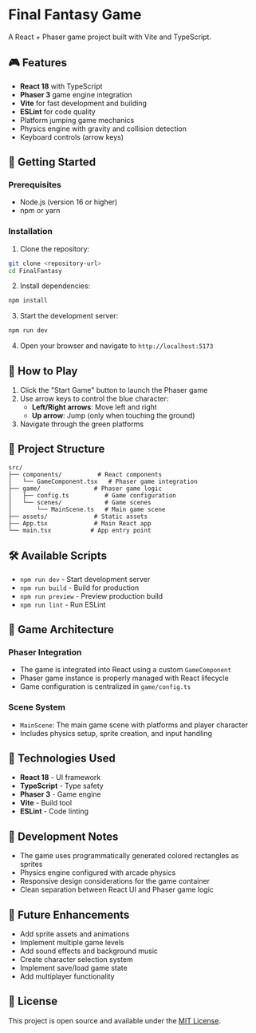 # Final Fantasy Game

A React + Phaser game project built with Vite and TypeScript.

## 🎮 Features

- **React 18** with TypeScript
- **Phaser 3** game engine integration
- **Vite** for fast development and building
- **ESLint** for code quality
- Platform jumping game mechanics
- Physics engine with gravity and collision detection
- Keyboard controls (arrow keys)

## 🚀 Getting Started

### Prerequisites

- Node.js (version 16 or higher)
- npm or yarn

### Installation

1. Clone the repository:
```bash
git clone <repository-url>
cd FinalFantasy
```

2. Install dependencies:
```bash
npm install
```

3. Start the development server:
```bash
npm run dev
```

4. Open your browser and navigate to `http://localhost:5173`

## 🎯 How to Play

1. Click the "Start Game" button to launch the Phaser game
2. Use arrow keys to control the blue character:
   - **Left/Right arrows**: Move left and right
   - **Up arrow**: Jump (only when touching the ground)
3. Navigate through the green platforms

## 📁 Project Structure

```
src/
├── components/          # React components
│   └── GameComponent.tsx   # Phaser game integration
├── game/               # Phaser game logic
│   ├── config.ts          # Game configuration
│   └── scenes/            # Game scenes
│       └── MainScene.ts   # Main game scene
├── assets/             # Static assets
├── App.tsx             # Main React app
└── main.tsx           # App entry point
```

## 🛠️ Available Scripts

- `npm run dev` - Start development server
- `npm run build` - Build for production
- `npm run preview` - Preview production build
- `npm run lint` - Run ESLint

## 🎨 Game Architecture

### Phaser Integration
- The game is integrated into React using a custom `GameComponent`
- Phaser game instance is properly managed with React lifecycle
- Game configuration is centralized in `game/config.ts`

### Scene System
- `MainScene`: The main game scene with platforms and player character
- Includes physics setup, sprite creation, and input handling

## 🔧 Technologies Used

- **React 18** - UI framework
- **TypeScript** - Type safety
- **Phaser 3** - Game engine
- **Vite** - Build tool
- **ESLint** - Code linting

## 📝 Development Notes

- The game uses programmatically generated colored rectangles as sprites
- Physics engine configured with arcade physics
- Responsive design considerations for the game container
- Clean separation between React UI and Phaser game logic

## 🚧 Future Enhancements

- Add sprite assets and animations
- Implement multiple game levels
- Add sound effects and background music
- Create character selection system
- Implement save/load game state
- Add multiplayer functionality

## 📄 License

This project is open source and available under the [MIT License](LICENSE).